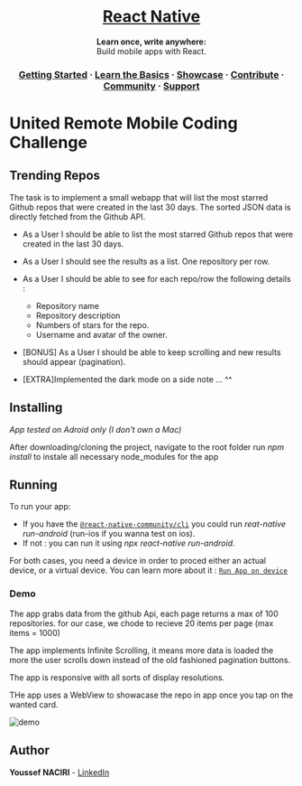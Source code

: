 <h1 align="center">
  <a href="https://facebook.github.io/react-native/">
    React Native
  </a>
</h1>

<p align="center">
  <strong>Learn once, write anywhere:</strong><br>
  Build mobile apps with React.
</p>

<h3 align="center">
  <a href="https://facebook.github.io/react-native/docs/getting-started">Getting Started</a>
  <span> · </span>
  <a href="https://facebook.github.io/react-native/docs/tutorial">Learn the Basics</a>
  <span> · </span>
  <a href="https://facebook.github.io/react-native/showcase.html">Showcase</a>
  <span> · </span>
  <a href="https://facebook.github.io/react-native/docs/contributing">Contribute</a>
  <span> · </span>
  <a href="https://facebook.github.io/react-native/en/help">Community</a>
  <span> · </span>
  <a href="https://github.com/facebook/react-native/blob/master/.github/SUPPORT.md">Support</a>
</h3>

# United Remote Mobile Coding Challenge
## Trending Repos

The task is to implement a small webapp that will list the most starred Github repos that were created in the last 30 days. 
The sorted JSON data is directly fetched from the Github API.

* As a User I should be able to list the most starred Github repos that were created in the last 30 days.
* As a User I should see the results as a list. One repository per row.
* As a User I should be able to see for each repo/row the following details :
  * Repository name
  * Repository description
  * Numbers of stars for the repo.
  * Username and avatar of the owner.

* [BONUS] As a User I should be able to keep scrolling and new results should appear (pagination).
* [EXTRA]Implemented the dark mode on a side note ... ^^

## Installing

*App tested on Adroid only (I don't own a Mac)* 

After downloading/cloning the project, navigate to the root folder run *npm install* to instale all necessary node_modules for the app

## Running

To run your app:

 * If you have the [`@react-native-community/cli`](https://github.com/react-native-community/cli)  you could run *reat-native run-android* (run-ios if you wanna test on ios).
 * If not : you can run it using *npx react-native run-android*.
 
For both cases, you need a device in order to proced either an actual device, or a virtual device. 
You can learn more about it : [`Run App on device`](https://facebook.github.io/react-native/docs/running-on-device)  

### Demo

The app grabs data from the github Api, each page returns a max of 100 repositories. 
for our case, we chode to recieve 20 items per page (max items = 1000)

The app implements Infinite Scrolling, it means more data is loaded the more the user scrolls down instead of the old fashioned pagination buttons.

The app is responsive with all sorts of display resolutions. 

THe app uses a WebView to showacase the repo in app once you tap on the wanted card.

![demo](https://user-images.githubusercontent.com/46220740/71452719-9f9a9e00-2787-11ea-9f13-4229c5d39a19.gif)

## Author

**Youssef NACIRI** - [LinkedIn](https://www.linkedin.com/in/naciriyosf/) 
